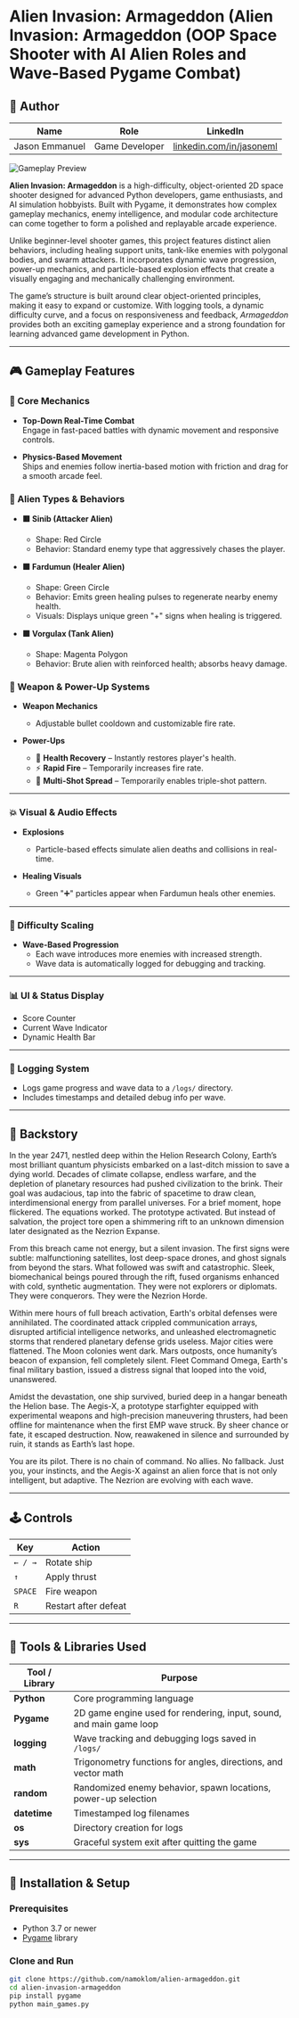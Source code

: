 # Alien Invasion: Armageddon (Alien Invasion: Armageddon (OOP Space Shooter with AI Alien Roles and Wave-Based Pygame Combat)

## 👤 Author

| Name            | Role              | LinkedIn                                      |
|-----------------|-------------------|-----------------------------------------------|
| Jason Emmanuel  | Game Developer    | [linkedin.com/in/jasoneml](https://www.linkedin.com/in/jasoneml/) |

![Gameplay Preview](gameplay_video.gif) 

**Alien Invasion: Armageddon** is a high-difficulty, object-oriented 2D space shooter designed for advanced Python developers, game enthusiasts, and AI simulation hobbyists. Built with Pygame, it demonstrates how complex gameplay mechanics, enemy intelligence, and modular code architecture can come together to form a polished and replayable arcade experience.

Unlike beginner-level shooter games, this project features distinct alien behaviors, including healing support units, tank-like enemies with polygonal bodies, and swarm attackers. It incorporates dynamic wave progression, power-up mechanics, and particle-based explosion effects that create a visually engaging and mechanically challenging environment.

The game’s structure is built around clear object-oriented principles, making it easy to expand or customize. With logging tools, a dynamic difficulty curve, and a focus on responsiveness and feedback, *Armageddon* provides both an exciting gameplay experience and a strong foundation for learning advanced game development in Python.

---

## 🎮 Gameplay Features

### 🚀 Core Mechanics
- **Top-Down Real-Time Combat**  
  Engage in fast-paced battles with dynamic movement and responsive controls.

- **Physics-Based Movement**  
  Ships and enemies follow inertia-based motion with friction and drag for a smooth arcade feel.

### 👾 Alien Types & Behaviors

- **🟥 Sinib (Attacker Alien)**  
  - Shape: Red Circle  
  - Behavior: Standard enemy type that aggressively chases the player.

- **🟩 Fardumun (Healer Alien)**  
  - Shape: Green Circle  
  - Behavior: Emits green healing pulses to regenerate nearby enemy health.  
  - Visuals: Displays unique green "+" signs when healing is triggered.

- **🟪 Vorgulax (Tank Alien)**  
  - Shape: Magenta Polygon  
  - Behavior: Brute alien with reinforced health; absorbs heavy damage.

### 🔫 Weapon & Power-Up Systems

- **Weapon Mechanics**  
  - Adjustable bullet cooldown and customizable fire rate.

- **Power-Ups**
  - 💚 **Health Recovery** – Instantly restores player's health.  
  - ⚡ **Rapid Fire** – Temporarily increases fire rate.  
  - 🔫 **Multi-Shot Spread** – Temporarily enables triple-shot pattern.

---

### 💥 Visual & Audio Effects

- **Explosions**  
  - Particle-based effects simulate alien deaths and collisions in real-time.

- **Healing Visuals**  
  - Green "➕" particles appear when Fardumun heals other enemies.

---

### 🎯 Difficulty Scaling

- **Wave-Based Progression**  
  - Each wave introduces more enemies with increased strength.  
  - Wave data is automatically logged for debugging and tracking.

---

### 📊 UI & Status Display

- Score Counter  
- Current Wave Indicator  
- Dynamic Health Bar

---

### 🧾 Logging System

- Logs game progress and wave data to a `/logs/` directory.  
- Includes timestamps and detailed debug info per wave.


---

## 📜 Backstory

In the year 2471, nestled deep within the Helion Research Colony, Earth’s most brilliant quantum physicists embarked on a last-ditch mission to save a dying world. Decades of climate collapse, endless warfare, and the depletion of planetary resources had pushed civilization to the brink. Their goal was audacious, tap into the fabric of spacetime to draw clean, interdimensional energy from parallel universes. For a brief moment, hope flickered. The equations worked. The prototype activated. But instead of salvation, the project tore open a shimmering rift to an unknown dimension later designated as the Nezrion Expanse.

From this breach came not energy, but a silent invasion. The first signs were subtle: malfunctioning satellites, lost deep-space drones, and ghost signals from beyond the stars. What followed was swift and catastrophic. Sleek, biomechanical beings poured through the rift, fused organisms enhanced with cold, synthetic augmentation. They were not explorers or diplomats. They were conquerors. They were the Nezrion Horde.

Within mere hours of full breach activation, Earth's orbital defenses were annihilated. The coordinated attack crippled communication arrays, disrupted artificial intelligence networks, and unleashed electromagnetic storms that rendered planetary defense grids useless. Major cities were flattened. The Moon colonies went dark. Mars outposts, once humanity’s beacon of expansion, fell completely silent. Fleet Command Omega, Earth's final military bastion, issued a distress signal that looped into the void, unanswered.

Amidst the devastation, one ship survived, buried deep in a hangar beneath the Helion base. The Aegis-X, a prototype starfighter equipped with experimental weapons and high-precision maneuvering thrusters, had been offline for maintenance when the first EMP wave struck. By sheer chance or fate, it escaped destruction. Now, reawakened in silence and surrounded by ruin, it stands as Earth’s last hope.

You are its pilot. There is no chain of command. No allies. No fallback. Just you, your instincts, and the Aegis-X against an alien force that is not only intelligent, but adaptive. The Nezrion are evolving with each wave.

---

## 🕹️ Controls

| Key          | Action                  |
|--------------|--------------------------|
| `← / →`      | Rotate ship              |
| `↑`          | Apply thrust             |
| `SPACE`      | Fire weapon              |
| `R`          | Restart after defeat     |

---

## 🔧 Tools & Libraries Used

| Tool / Library | Purpose                                                                 |
|----------------|-------------------------------------------------------------------------|
| **Python**     | Core programming language                                               |
| **Pygame**     | 2D game engine used for rendering, input, sound, and main game loop     |
| **logging**    | Wave tracking and debugging logs saved in `/logs/`                      |
| **math**       | Trigonometry functions for angles, directions, and vector math          |
| **random**     | Randomized enemy behavior, spawn locations, power-up selection          |
| **datetime**   | Timestamped log filenames                                               |
| **os**         | Directory creation for logs                                             |
| **sys**        | Graceful system exit after quitting the game                            |

---

## 🧰 Installation & Setup

### Prerequisites

- Python 3.7 or newer
- [Pygame](https://www.pygame.org/) library

### Clone and Run

```bash
git clone https://github.com/namoklom/alien-armageddon.git
cd alien-invasion-armageddon
pip install pygame
python main_games.py
```
